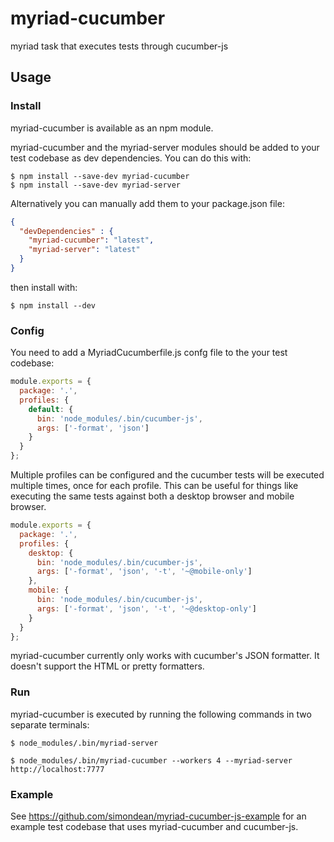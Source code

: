 # myriad-cucumber

myriad task that executes tests through cucumber-js

## Usage

### Install

myriad-cucumber is available as an npm module.

myriad-cucumber and the myriad-server modules should be added to your
test codebase as dev dependencies.  You can do this with:

``` shell
$ npm install --save-dev myriad-cucumber
$ npm install --save-dev myriad-server
```

Alternatively you can manually add them to your package.json file:

``` json
{
  "devDependencies" : {
    "myriad-cucumber": "latest",
    "myriad-server": "latest"
  }
}
```

then install with:

``` shell
$ npm install --dev
```

### Config

You need to add a MyriadCucumberfile.js confg file to the your test codebase:

``` javascript
module.exports = {
  package: '.',
  profiles: {
    default: {
      bin: 'node_modules/.bin/cucumber-js',
      args: ['-format', 'json']
    }
  }
};
```

Multiple profiles can be configured and the cucumber tests will be
executed multiple times, once for each profile.  This can be useful for
things like executing the same tests against both a desktop browser
and mobile browser.

``` javascript
module.exports = {
  package: '.',
  profiles: {
    desktop: {
      bin: 'node_modules/.bin/cucumber-js',
      args: ['-format', 'json', '-t', '~@mobile-only']
    },
    mobile: {
      bin: 'node_modules/.bin/cucumber-js',
      args: ['-format', 'json', '-t', '~@desktop-only']
    }
  }
};
```

myriad-cucumber currently only works with cucumber's JSON formatter.  It
doesn't support the HTML or pretty formatters.

### Run

myriad-cucumber is executed by running the following commands in two separate terminals:

``` shell
$ node_modules/.bin/myriad-server
```

``` shell
$ node_modules/.bin/myriad-cucumber --workers 4 --myriad-server http://localhost:7777
```

### Example

See https://github.com/simondean/myriad-cucumber-js-example for an example
test codebase that uses myriad-cucumber and cucumber-js.
